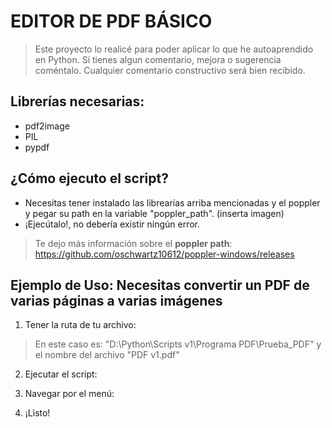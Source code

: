 # EDITOR DE PDF BÁSICO
> Este proyecto lo realicé para poder aplicar lo que he autoaprendido en Python. Si tienes algun comentario, mejora o sugerencia coméntalo. Cualquier comentario constructivo será bien recibido.

## Librerías necesarias:
* pdf2image
* PIL
* pypdf

## ¿Cómo ejecuto el script?
* Necesitas tener instalado las librearías arriba mencionadas y el poppler y pegar su path en la variable "poppler_path".
(inserta imagen)
* ¡Ejecútalo!, no debería existir ningún error. 

> Te dejo más información sobre el **poppler path**: https://github.com/oschwartz10612/poppler-windows/releases

## Ejemplo de Uso: Necesitas convertir un PDF de varias páginas a varias imágenes
1. Tener la ruta de tu archivo:
> En este caso es: "D:\Python\Scripts v1\Programa PDF\Prueba_PDF" y el nombre del archivo "PDF v1.pdf"
2. Ejecutar el script:

3. Navegar por el menú:

4. ¡Listo!


